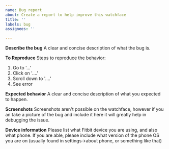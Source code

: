 ```yaml
---
name: Bug report
about: Create a report to help improve this watchface
title: ''
labels: bug
assignees: ''

---
```


**Describe the bug**
A clear and concise description of what the bug is.

**To Reproduce**
Steps to reproduce the behavior:
1. Go to '...'
2. Click on '....'
3. Scroll down to '....'
4. See error

**Expected behavior**
A clear and concise description of what you expected to happen.

**Screenshots**
Screenshots aren't possible on the watchface, however if you an take a picture of the bug and include it here it will greatly help in debugging the issue.

**Device information**
Please list what Fitbit device you are using, and also what phone. If you are able, please include what version of the phone OS you are on (usually found in settings->about phone, or something like that)
